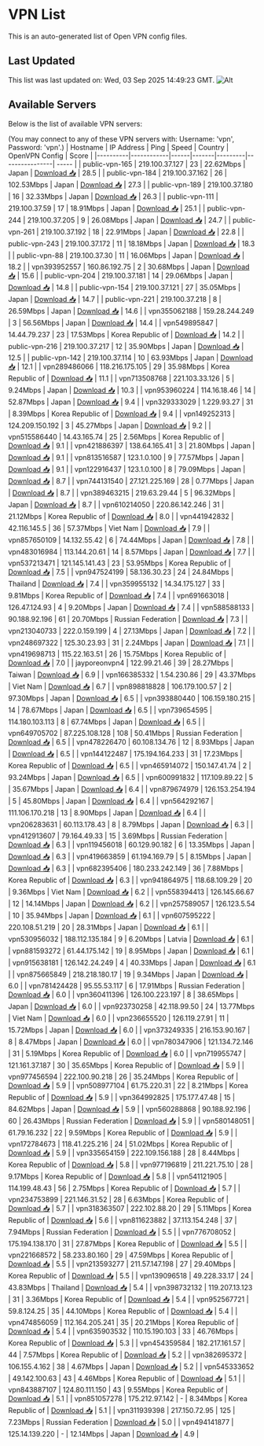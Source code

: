# VPN List

This is an auto-generated list of Open VPN config files.

## Last Updated

This list was last updated on: Wed, 03 Sep 2025 14:49:23 GMT.
![Alt](https://repobeats.axiom.co/api/embed/186b98318ef1479477931607c1ad7d823f12451f.svg "Repobeats analytics image")

## Available Servers

Below is the list of available VPN servers:

(You may connect to any of these VPN servers with: Username: 'vpn', Password: 'vpn'.)
| Hostname | IP Address | Ping | Speed | Country | OpenVPN Config | Score |
|----------|------------|------|-------|---------|----------------| ----- |
| public-vpn-165 | 219.100.37.127 | 23 | 22.62Mbps | Japan | [Download 📥](./configs/server_0_JP.ovpn) | 28.5 |
| public-vpn-184 | 219.100.37.162 | 26 | 102.53Mbps | Japan | [Download 📥](./configs/server_1_JP.ovpn) | 27.3 |
| public-vpn-189 | 219.100.37.180 | 16 | 32.33Mbps | Japan | [Download 📥](./configs/server_2_JP.ovpn) | 26.3 |
| public-vpn-111 | 219.100.37.59 | 17 | 18.91Mbps | Japan | [Download 📥](./configs/server_3_JP.ovpn) | 25.1 |
| public-vpn-244 | 219.100.37.205 | 9 | 26.08Mbps | Japan | [Download 📥](./configs/server_4_JP.ovpn) | 24.7 |
| public-vpn-261 | 219.100.37.192 | 18 | 22.91Mbps | Japan | [Download 📥](./configs/server_5_JP.ovpn) | 22.8 |
| public-vpn-243 | 219.100.37.172 | 11 | 18.18Mbps | Japan | [Download 📥](./configs/server_6_JP.ovpn) | 18.3 |
| public-vpn-88 | 219.100.37.30 | 11 | 16.06Mbps | Japan | [Download 📥](./configs/server_7_JP.ovpn) | 18.2 |
| vpn393952557 | 160.86.192.75 | 2 | 30.68Mbps | Japan | [Download 📥](./configs/server_8_JP.ovpn) | 15.6 |
| public-vpn-204 | 219.100.37.181 | 14 | 29.06Mbps | Japan | [Download 📥](./configs/server_9_JP.ovpn) | 14.8 |
| public-vpn-154 | 219.100.37.121 | 27 | 35.05Mbps | Japan | [Download 📥](./configs/server_10_JP.ovpn) | 14.7 |
| public-vpn-221 | 219.100.37.218 | 8 | 26.59Mbps | Japan | [Download 📥](./configs/server_11_JP.ovpn) | 14.6 |
| vpn355062188 | 159.28.244.249 | 3 | 56.56Mbps | Japan | [Download 📥](./configs/server_12_JP.ovpn) | 14.4 |
| vpn549895847 | 14.44.79.237 | 23 | 17.53Mbps | Korea Republic of | [Download 📥](./configs/server_13_KR.ovpn) | 14.2 |
| public-vpn-216 | 219.100.37.217 | 12 | 35.90Mbps | Japan | [Download 📥](./configs/server_14_JP.ovpn) | 12.5 |
| public-vpn-142 | 219.100.37.114 | 10 | 63.93Mbps | Japan | [Download 📥](./configs/server_15_JP.ovpn) | 12.1 |
| vpn289486066 | 118.216.175.105 | 29 | 35.98Mbps | Korea Republic of | [Download 📥](./configs/server_16_KR.ovpn) | 11.1 |
| vpn713508768 | 221.103.33.126 | 5 | 9.24Mbps | Japan | [Download 📥](./configs/server_17_JP.ovpn) | 10.3 |
| vpn953960224 | 114.16.18.46 | 14 | 52.87Mbps | Japan | [Download 📥](./configs/server_18_JP.ovpn) | 9.4 |
| vpn329333029 | 1.229.93.27 | 31 | 8.39Mbps | Korea Republic of | [Download 📥](./configs/server_19_KR.ovpn) | 9.4 |
| vpn149252313 | 124.209.150.192 | 3 | 45.27Mbps | Japan | [Download 📥](./configs/server_20_JP.ovpn) | 9.2 |
| vpn515586440 | 14.43.165.74 | 25 | 2.56Mbps | Korea Republic of | [Download 📥](./configs/server_21_KR.ovpn) | 9.1 |
| vpn421886397 | 138.64.165.41 | 3 | 21.80Mbps | Japan | [Download 📥](./configs/server_22_JP.ovpn) | 9.1 |
| vpn813516587 | 123.1.0.100 | 9 | 77.57Mbps | Japan | [Download 📥](./configs/server_23_JP.ovpn) | 9.1 |
| vpn122916437 | 123.1.0.100 | 8 | 79.09Mbps | Japan | [Download 📥](./configs/server_24_JP.ovpn) | 8.7 |
| vpn744131540 | 27.121.225.169 | 28 | 0.77Mbps | Japan | [Download 📥](./configs/server_25_JP.ovpn) | 8.7 |
| vpn389463215 | 219.63.29.44 | 5 | 96.32Mbps | Japan | [Download 📥](./configs/server_26_JP.ovpn) | 8.7 |
| vpn610214050 | 220.86.142.246 | 31 | 21.12Mbps | Korea Republic of | [Download 📥](./configs/server_27_KR.ovpn) | 8.0 |
| vpn441942832 | 42.116.145.5 | 36 | 57.37Mbps | Viet Nam | [Download 📥](./configs/server_28_VN.ovpn) | 7.9 |
| vpn857650109 | 14.132.55.42 | 6 | 74.44Mbps | Japan | [Download 📥](./configs/server_29_JP.ovpn) | 7.8 |
| vpn483016984 | 113.144.20.61 | 14 | 8.57Mbps | Japan | [Download 📥](./configs/server_30_JP.ovpn) | 7.7 |
| vpn537213471 | 121.145.141.43 | 23 | 53.95Mbps | Korea Republic of | [Download 📥](./configs/server_31_KR.ovpn) | 7.5 |
| vpn947524199 | 58.136.30.23 | 24 | 24.84Mbps | Thailand | [Download 📥](./configs/server_32_TH.ovpn) | 7.4 |
| vpn359955132 | 14.34.175.127 | 33 | 9.81Mbps | Korea Republic of | [Download 📥](./configs/server_33_KR.ovpn) | 7.4 |
| vpn691663018 | 126.47.124.93 | 4 | 9.20Mbps | Japan | [Download 📥](./configs/server_34_JP.ovpn) | 7.4 |
| vpn588588133 | 90.188.92.196 | 61 | 20.70Mbps | Russian Federation | [Download 📥](./configs/server_35_RU.ovpn) | 7.3 |
| vpn213040733 | 222.0.159.199 | 4 | 27.13Mbps | Japan | [Download 📥](./configs/server_36_JP.ovpn) | 7.2 |
| vpn248697322 | 125.30.23.93 | 31 | 2.24Mbps | Japan | [Download 📥](./configs/server_37_JP.ovpn) | 7.1 |
| vpn419698713 | 115.22.163.51 | 26 | 15.75Mbps | Korea Republic of | [Download 📥](./configs/server_38_KR.ovpn) | 7.0 |
| jayporeonvpn4 | 122.99.21.46 | 39 | 28.27Mbps | Taiwan | [Download 📥](./configs/server_39_TW.ovpn) | 6.9 |
| vpn166385332 | 1.54.230.86 | 29 | 43.37Mbps | Viet Nam | [Download 📥](./configs/server_40_VN.ovpn) | 6.7 |
| vpn898818828 | 106.179.100.57 | 2 | 97.30Mbps | Japan | [Download 📥](./configs/server_41_JP.ovpn) | 6.5 |
| vpn393880440 | 106.159.180.215 | 14 | 78.67Mbps | Japan | [Download 📥](./configs/server_42_JP.ovpn) | 6.5 |
| vpn739654595 | 114.180.103.113 | 8 | 67.74Mbps | Japan | [Download 📥](./configs/server_43_JP.ovpn) | 6.5 |
| vpn649705702 | 87.225.108.128 | 108 | 50.41Mbps | Russian Federation | [Download 📥](./configs/server_44_RU.ovpn) | 6.5 |
| vpn478226470 | 60.108.134.76 | 12 | 8.93Mbps | Japan | [Download 📥](./configs/server_45_JP.ovpn) | 6.5 |
| vpn144122487 | 175.194.164.233 | 31 | 17.23Mbps | Korea Republic of | [Download 📥](./configs/server_46_KR.ovpn) | 6.5 |
| vpn465914072 | 150.147.41.74 | 2 | 93.24Mbps | Japan | [Download 📥](./configs/server_47_JP.ovpn) | 6.5 |
| vpn600991832 | 117.109.89.22 | 5 | 35.67Mbps | Japan | [Download 📥](./configs/server_48_JP.ovpn) | 6.4 |
| vpn879674979 | 126.153.254.194 | 5 | 45.80Mbps | Japan | [Download 📥](./configs/server_49_JP.ovpn) | 6.4 |
| vpn564292167 | 111.106.170.218 | 13 | 8.90Mbps | Japan | [Download 📥](./configs/server_50_JP.ovpn) | 6.4 |
| vpn206283631 | 60.113.178.43 | 8 | 8.79Mbps | Japan | [Download 📥](./configs/server_51_JP.ovpn) | 6.3 |
| vpn412913607 | 79.164.49.33 | 15 | 3.69Mbps | Russian Federation | [Download 📥](./configs/server_52_RU.ovpn) | 6.3 |
| vpn119456018 | 60.129.90.182 | 6 | 13.35Mbps | Japan | [Download 📥](./configs/server_53_JP.ovpn) | 6.3 |
| vpn419663859 | 61.194.169.79 | 5 | 8.15Mbps | Japan | [Download 📥](./configs/server_54_JP.ovpn) | 6.3 |
| vpn682395406 | 180.233.242.149 | 36 | 7.88Mbps | Korea Republic of | [Download 📥](./configs/server_55_KR.ovpn) | 6.3 |
| vpn941864975 | 118.68.109.29 | 20 | 9.36Mbps | Viet Nam | [Download 📥](./configs/server_56_VN.ovpn) | 6.2 |
| vpn558394413 | 126.145.66.67 | 12 | 14.14Mbps | Japan | [Download 📥](./configs/server_57_JP.ovpn) | 6.2 |
| vpn257589057 | 126.123.5.54 | 10 | 35.94Mbps | Japan | [Download 📥](./configs/server_58_JP.ovpn) | 6.1 |
| vpn607595222 | 220.108.51.219 | 20 | 28.31Mbps | Japan | [Download 📥](./configs/server_59_JP.ovpn) | 6.1 |
| vpn530956032 | 188.112.135.184 | 9 | 6.20Mbps | Latvia | [Download 📥](./configs/server_60_LV.ovpn) | 6.1 |
| vpn881593272 | 61.44.175.142 | 19 | 8.95Mbps | Japan | [Download 📥](./configs/server_61_JP.ovpn) | 6.1 |
| vpn915638181 | 126.142.24.249 | 4 | 40.33Mbps | Japan | [Download 📥](./configs/server_62_JP.ovpn) | 6.1 |
| vpn875665849 | 218.218.180.17 | 19 | 9.34Mbps | Japan | [Download 📥](./configs/server_63_JP.ovpn) | 6.0 |
| vpn781424428 | 95.55.53.117 | 6 | 17.91Mbps | Russian Federation | [Download 📥](./configs/server_64_RU.ovpn) | 6.0 |
| vpn360411396 | 126.100.223.197 | 8 | 38.65Mbps | Japan | [Download 📥](./configs/server_65_JP.ovpn) | 6.0 |
| vpn923730258 | 42.118.99.50 | 24 | 13.77Mbps | Viet Nam | [Download 📥](./configs/server_66_VN.ovpn) | 6.0 |
| vpn236655520 | 126.119.27.91 | 11 | 15.72Mbps | Japan | [Download 📥](./configs/server_67_JP.ovpn) | 6.0 |
| vpn373249335 | 216.153.90.167 | 8 | 8.47Mbps | Japan | [Download 📥](./configs/server_68_JP.ovpn) | 6.0 |
| vpn780347906 | 121.134.72.146 | 31 | 5.19Mbps | Korea Republic of | [Download 📥](./configs/server_69_KR.ovpn) | 6.0 |
| vpn719955747 | 121.161.37.187 | 30 | 35.65Mbps | Korea Republic of | [Download 📥](./configs/server_70_KR.ovpn) | 5.9 |
| vpn977456594 | 222.100.90.218 | 26 | 35.24Mbps | Korea Republic of | [Download 📥](./configs/server_71_KR.ovpn) | 5.9 |
| vpn508977104 | 61.75.220.31 | 22 | 8.21Mbps | Korea Republic of | [Download 📥](./configs/server_72_KR.ovpn) | 5.9 |
| vpn364992825 | 175.177.47.48 | 15 | 84.62Mbps | Japan | [Download 📥](./configs/server_73_JP.ovpn) | 5.9 |
| vpn560288868 | 90.188.92.196 | 60 | 26.43Mbps | Russian Federation | [Download 📥](./configs/server_74_RU.ovpn) | 5.9 |
| vpn580148051 | 61.79.16.232 | 22 | 9.59Mbps | Korea Republic of | [Download 📥](./configs/server_75_KR.ovpn) | 5.9 |
| vpn172784673 | 118.41.225.216 | 24 | 51.02Mbps | Korea Republic of | [Download 📥](./configs/server_76_KR.ovpn) | 5.9 |
| vpn335654159 | 222.109.156.188 | 28 | 8.44Mbps | Korea Republic of | [Download 📥](./configs/server_77_KR.ovpn) | 5.8 |
| vpn977196819 | 211.221.75.10 | 28 | 9.17Mbps | Korea Republic of | [Download 📥](./configs/server_78_KR.ovpn) | 5.8 |
| vpn541121905 | 114.199.48.43 | 56 | 2.75Mbps | Korea Republic of | [Download 📥](./configs/server_79_KR.ovpn) | 5.7 |
| vpn234753899 | 221.146.31.52 | 28 | 6.63Mbps | Korea Republic of | [Download 📥](./configs/server_80_KR.ovpn) | 5.7 |
| vpn318363507 | 222.102.88.20 | 29 | 5.11Mbps | Korea Republic of | [Download 📥](./configs/server_81_KR.ovpn) | 5.6 |
| vpn811623882 | 37.113.154.248 | 37 | 7.94Mbps | Russian Federation | [Download 📥](./configs/server_82_RU.ovpn) | 5.5 |
| vpn776708052 | 175.194.138.170 | 31 | 27.87Mbps | Korea Republic of | [Download 📥](./configs/server_83_KR.ovpn) | 5.5 |
| vpn221668572 | 58.233.80.160 | 29 | 47.59Mbps | Korea Republic of | [Download 📥](./configs/server_84_KR.ovpn) | 5.5 |
| vpn213593277 | 211.57.147.198 | 27 | 29.40Mbps | Korea Republic of | [Download 📥](./configs/server_85_KR.ovpn) | 5.5 |
| vpn139096518 | 49.228.33.17 | 24 | 43.83Mbps | Thailand | [Download 📥](./configs/server_86_TH.ovpn) | 5.4 |
| vpn398732132 | 119.207.13.123 | 31 | 3.36Mbps | Korea Republic of | [Download 📥](./configs/server_87_KR.ovpn) | 5.4 |
| vpn952567721 | 59.8.124.25 | 35 | 44.10Mbps | Korea Republic of | [Download 📥](./configs/server_88_KR.ovpn) | 5.4 |
| vpn474856059 | 112.164.205.241 | 35 | 20.21Mbps | Korea Republic of | [Download 📥](./configs/server_89_KR.ovpn) | 5.4 |
| vpn635903532 | 110.15.190.103 | 33 | 46.76Mbps | Korea Republic of | [Download 📥](./configs/server_90_KR.ovpn) | 5.3 |
| vpn454359584 | 182.217.161.57 | 44 | 7.57Mbps | Korea Republic of | [Download 📥](./configs/server_91_KR.ovpn) | 5.2 |
| vpn382695372 | 106.155.4.162 | 38 | 4.67Mbps | Japan | [Download 📥](./configs/server_92_JP.ovpn) | 5.2 |
| vpn545333652 | 49.142.100.63 | 43 | 4.46Mbps | Korea Republic of | [Download 📥](./configs/server_93_KR.ovpn) | 5.1 |
| vpn843887107 | 124.80.111.150 | 43 | 9.55Mbps | Korea Republic of | [Download 📥](./configs/server_94_KR.ovpn) | 5.1 |
| vpn851057278 | 175.212.97.142 | - | 8.34Mbps | Korea Republic of | [Download 📥](./configs/server_95_KR.ovpn) | 5.1 |
| vpn311939398 | 217.150.72.95 | 125 | 7.23Mbps | Russian Federation | [Download 📥](./configs/server_96_RU.ovpn) | 5.0 |
| vpn494141877 | 125.14.139.220 | - | 12.14Mbps | Japan | [Download 📥](./configs/server_97_JP.ovpn) | 4.9 |
